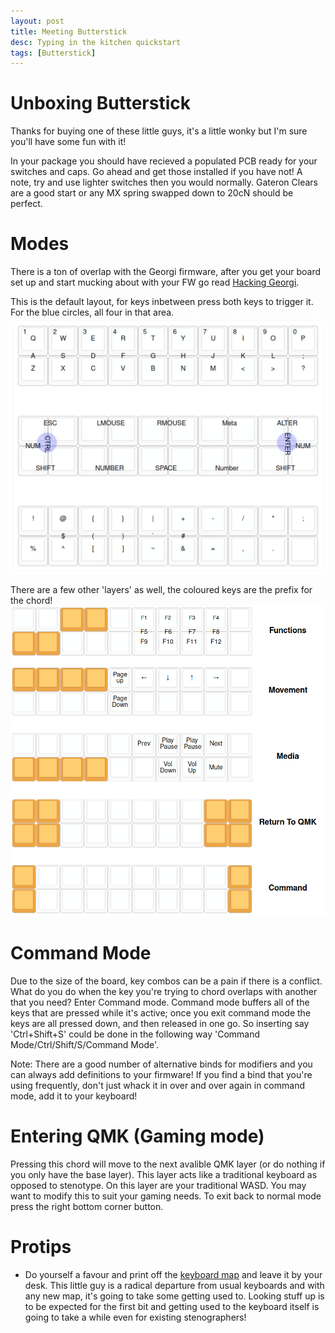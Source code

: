 ```yaml
---
layout: post
title: Meeting Butterstick
desc: Typing in the kitchen quickstart
tags: [Butterstick]
---
```


# Unboxing Butterstick
Thanks for buying one of these little guys, it's a little wonky but I'm sure you'll have some fun with it!

In your package you should have recieved a populated PCB ready for your switches and caps. Go ahead and get those installed if you have not!
A note, try and use lighter switches then you would normally. Gateron Clears are a good start or any MX spring swapped down to 20cN should be perfect.

# Modes
There is a ton of overlap with the Georgi firmware, after you get your board set up and start mucking about with your FW go read [Hacking Georgi](/Hacking-Georgi/).

This is the default layout, for keys inbetween press both keys to trigger it. For the blue circles, all four in that area.
![default layout](/img/butterstick/layout.png)

There are a few other 'layers' as well, the coloured keys are the prefix for the chord!
![Layers](/img/butterstick/layers.png)

# Command Mode

Due to the size of the board, key combos can be a pain if there is a conflict. What do you do when the key you're trying to chord overlaps with another that you need? Enter Command mode. Command mode buffers all of the keys that are pressed while it's active; once you exit command mode the keys are all pressed down, and then released in one go. So inserting say 'Ctrl+Shift+S' could be done in the following way 'Command Mode/Ctrl/Shift/S/Command Mode'.

Note: There are a good number of alternative binds for modifiers and you can always add definitions to your firmware! If you find a bind that you're using frequently, don't just whack it in over and over again in command mode, add it to your keyboard!

# Entering QMK (Gaming mode)

Pressing this chord will move to the next avalible QMK layer (or do nothing if you only have the base layer). This layer acts like a traditional keyboard as opposed to stenotype. On this layer are your traditional WASD. You may want to modify this to suit your gaming needs. To exit back to normal mode press the right bottom corner button.

# Protips
- Do yourself a favour and print off the [keyboard map](/img/butterstick/layout.png) and leave it by your desk. This little guy is a radical departure from usual keyboards and with any new map, it's going to take some getting used to. Looking stuff up is to be expected for the first bit and getting used to the keyboard itself is going to take a while even for existing stenographers!
